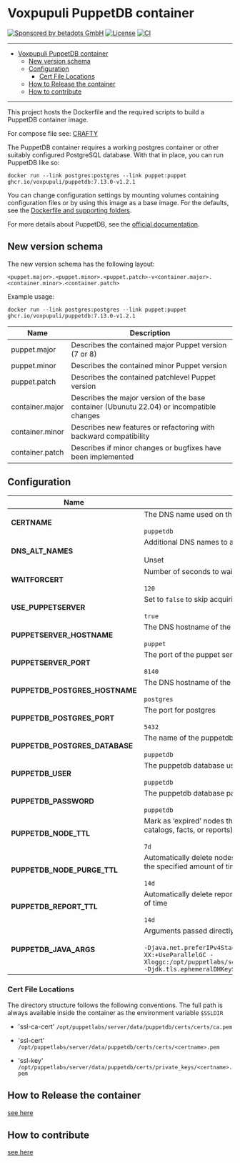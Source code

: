 # Voxpupuli PuppetDB container

[![Sponsored by betadots GmbH](https://img.shields.io/badge/Sponsored%20by-betadots%20GmbH-blue.svg)](https://www.betadots.de)
[![License](https://img.shields.io/github/license/voxpupuli/container-puppetdb.svg)](https://github.com/voxpupuli/container-puppetdb/blob/main/LICENSE)
[![CI](https://github.com/voxpupuli/container-puppetdb/actions/workflows/ci.yaml/badge.svg)](https://github.com/voxpupuli/container-puppetdb/actions/workflows/ci.yaml)

---

- [Voxpupuli PuppetDB container](#voxpupuli-puppetdb-container)
  * [New version schema](#new-version-schema)
  * [Configuration](#configuration)
    + [Cert File Locations](#cert-file-locations)
  * [How to Release the container](#how-to-release-the-container)
  * [How to contribute](#how-to-contribute)

---

This project hosts the Dockerfile and the required scripts to build a PuppetDB container image.

For compose file see: [CRAFTY](https://github.com/voxpupuli/crafty/tree/main/puppet/oss)

The PuppetDB container requires a working postgres container or other suitably
configured PostgreSQL database. With that in place, you can run PuppetDB like
so:

    docker run --link postgres:postgres --link puppet:puppet ghcr.io/voxpupuli/puppetdb:7.13.0-v1.2.1

You can change configuration settings by mounting volumes containing
configuration files or by using this image as a base image. For the defaults,
see the [Dockerfile and supporting folders][1].

For more details about PuppetDB, see the [official documentation][2].

## New version schema

The new version schema has the following layout:

```text
<puppet.major>.<puppet.minor>.<puppet.patch>-v<container.major>.<container.minor>.<container.patch>
```

Example usage:

```shell
docker run --link postgres:postgres --link puppet:puppet ghcr.io/voxpupuli/puppetdb:7.13.0-v1.2.1
```

| Name | Description |
| --- | --- |
| puppet.major | Describes the contained major Puppet version (7 or 8) |
| puppet.minor | Describes the contained minor Puppet version |
| puppet.patch | Describes the contained patchlevel Puppet version |
| container.major | Describes the major version of the base container (Ubunutu 22.04) or incompatible changes |
| container.minor | Describes new features or refactoring with backward compatibility |
| container.patch | Describes if minor changes or bugfixes have been implemented |

## Configuration

| Name                                    | Usage / Default                                                                                                                         |
|-----------------------------------------|-----------------------------------------------------------------------------------------------------------------------------------------|
| **CERTNAME**                            | The DNS name used on this services SSL certificate<br><br>`puppetdb`                                                                    |
| **DNS_ALT_NAMES**                       | Additional DNS names to add to the services SSL certificate<br><br>Unset                                                                |
| **WAITFORCERT**                         | Number of seconds to wait for certificate to be signed<br><br>`120`                                                                     |
| **USE_PUPPETSERVER**                    | Set to `false` to skip acquiring SSL certificates from a Puppet Server.<br><br>`true`                                                   |
| **PUPPETSERVER_HOSTNAME**               | The DNS hostname of the puppet server<br><br>`puppet`                                                                                   |
| **PUPPETSERVER_PORT**                   | The port of the puppet server<br><br>`8140`                                                                                             |
| **PUPPETDB_POSTGRES_HOSTNAME**          | The DNS hostname of the postgres service<br><br>`postgres`                                                                              |
| **PUPPETDB_POSTGRES_PORT**              | The port for postgres<br><br>`5432`                                                                                                     |
| **PUPPETDB_POSTGRES_DATABASE**          | The name of the puppetdb database in postgres<br><br>`puppetdb`                                                                         |
| **PUPPETDB_USER**                       | The puppetdb database user<br><br>`puppetdb`                                                                                            |
| **PUPPETDB_PASSWORD**                   | The puppetdb database password<br><br>`puppetdb`                                                                                        |
| **PUPPETDB_NODE_TTL**                   | Mark as ‘expired’ nodes that haven’t seen any activity (no new catalogs, facts, or reports) in the specified amount of time<br><br>`7d` |
| **PUPPETDB_NODE_PURGE_TTL**             | Automatically delete nodes that have been deactivated or expired for the specified amount of time<br><br>`14d`                          |
| **PUPPETDB_REPORT_TTL**                 | Automatically delete reports that are older than the specified amount of time<br><br>`14d`                                              |
| **PUPPETDB_JAVA_ARGS**                  | Arguments passed directly to the JVM when starting the service<br><br>`-Djava.net.preferIPv4Stack=true -Xms256m -Xmx256m -XX:+UseParallelGC -Xloggc:/opt/puppetlabs/server/data/puppetdb/logs/puppetdb_gc.log -Djdk.tls.ephemeralDHKeySize=2048` |

### Cert File Locations

The directory structure follows the following conventions.  The full path is always available inside the container as the environment variable `$SSLDIR`

- 'ssl-ca-cert'
  `/opt/puppetlabs/server/data/puppetdb/certs/certs/ca.pem`

- 'ssl-cert'
  `/opt/puppetlabs/server/data/puppetdb/certs/certs/<certname>.pem`

- 'ssl-key'
  `/opt/puppetlabs/server/data/puppetdb/certs/private_keys/<certname>.pem`

## How to Release the container

[see here](https://github.com/voxpupuli/crafty/blob/main/docs/how-to-release.md)

## How to contribute

[see here](https://github.com/voxpupuli/crafty/blob/main/CONTRIBUTING.md)

[1]: https://github.com/voxpupuli/container-puppetdb/tree/main/puppetdb
[2]: https://puppet.com/docs/puppetdb/latest/index.html
